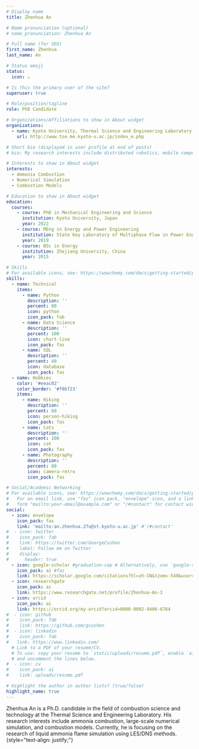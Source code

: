 ```yaml
---
# Display name
title: Zhenhua An

# Name pronunciation (optional)
# name_pronunciation: Zhenhua An

# Full name (for SEO)
first_name: Zhenhua
last_name: An

# Status emoji
status:
  icon: ☕️

# Is this the primary user of the site?
superuser: true

# Role/position/tagline
role: PhD Candidate

# Organizations/Affiliations to show in About widget
organizations:
  - name: Kyoto University, Thermal Science and Engineering Laboratory
    url: http://www.tse.me.kyoto-u.ac.jp/index_e.php

# Short bio (displayed in user profile at end of posts)
# bio: My research interests include distributed robotics, mobile computing and programmable matter.

# Interests to show in About widget
interests:
  - Ammonia Combustion
  - Numerical Simulation
  - Combustion Models

# Education to show in About widget
education:
  courses:
    - course: PhD in Mechanical Engineering and Science
      institution: Kyoto University, Japan
      year: 2022
    - course: MEng in Energy and Power Engineering
      institution: State Key Laboratory of Multiphase Flow in Power Engineering, Xi’an Jiaotong University, China
      year: 2019
    - course: BSc in Energy
      institution: Zhejiang University, China
      year: 2015

# Skills
# For available icons, see: https://wowchemy.com/docs/getting-started/page-builder/#icons
skills:
  - name: Technical
    items:
      - name: Python
        description: ''
        percent: 80
        icon: python
        icon_pack: fab
      - name: Data Science
        description: ''
        percent: 100
        icon: chart-line
        icon_pack: fas
      - name: SQL
        description: ''
        percent: 40
        icon: database
        icon_pack: fas
  - name: Hobbies
    color: '#eeac02'
    color_border: '#f0bf23'
    items:
      - name: Hiking
        description: ''
        percent: 60
        icon: person-hiking
        icon_pack: fas
      - name: Cats
        description: ''
        percent: 100
        icon: cat
        icon_pack: fas
      - name: Photography
        description: ''
        percent: 80
        icon: camera-retro
        icon_pack: fas

# Social/Academic Networking
# For available icons, see: https://wowchemy.com/docs/getting-started/page-builder/#icons
#   For an email link, use "fas" icon pack, "envelope" icon, and a link in the
#   form "mailto:your-email@example.com" or "/#contact" for contact widget.
social:
  - icon: envelope
    icon_pack: fas
    link: 'mailto:an.zhenhua.27u@st.kyoto-u.ac.jp' #'/#contact'
#  - icon: twitter
#    icon_pack: fab
#    link: https://twitter.com/GeorgeCushen
#    label: Follow me on Twitter
#    display:
#      header: true
  - icon: google-scholar #graduation-cap # Alternatively, use `google-scholar` icon from `ai` icon pack
    icon_pack: ai #fas
    link: https://scholar.google.com/citations?hl=zh-CN&tzom=-540&user=JqOqB0oAAAAJ
  - icon: researchgate
	icon_pack: ai
	link: https://www.researchgate.net/profile/Zhenhua-An-3
  - icon: orcid
	icon_pack: ai
	link: https://orcid.org/my-orcid?orcid=0000-0002-9406-8764
#  - icon: github
#    icon_pack: fab
#    link: https://github.com/gcushen
#  - icon: linkedin
#    icon_pack: fab
#   link: https://www.linkedin.com/
  # Link to a PDF of your resume/CV.
  # To use: copy your resume to `static/uploads/resume.pdf`, enable `ai` icons in `params.yaml`,
  # and uncomment the lines below.
#  - icon: cv
#    icon_pack: ai
#    link: uploads/resume.pdf

# Highlight the author in author lists? (true/false)
highlight_name: true
---
```


Zhenhua An is a Ph.D. candidate in the field of combustion science and technology at the Thermal Science and Engineering Laboratory. His research interests include ammonia combustion, large-scale numerical simulation, and combustion models. Currently, he is focusing on the research of liquid ammonia flame simulation using LES/DNS methods.
{style="text-align: justify;"}
